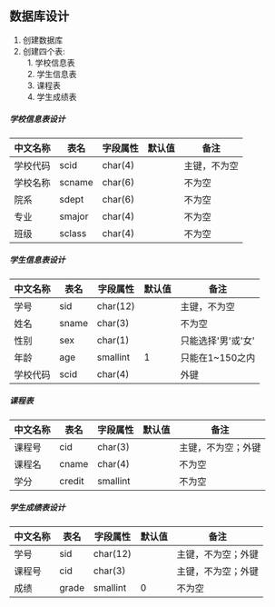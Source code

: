 ## 数据库设计

1. 创建数据库
2. 创建四个表:  
   1. 学校信息表  
   2. 学生信息表   
   3. 课程表    
   4. 学生成绩表
##### 学校信息表设计
| 中文名称 | 表名 | 字段属性 | 默认值 | 备注 |
|---------|-----|---------|--------|-----|  
| 学校代码 | scid | char(4) |   | 主键，不为空 |  
| 学校名称 | scname | char(6) |   | 不为空 |  
| 院系 | sdept | char(6) |   | 不为空 |  
| 专业 | smajor | char(4) |   | 不为空 |
| 班级 | sclass | char(4) |   | 不为空 |   
##### 学生信息表设计
| 中文名称 | 表名 | 字段属性 | 默认值 | 备注 |
|---------|-----|---------|--------|-----|  
| 学号 | sid | char(12) |   | 主键，不为空 |  
| 姓名 | sname | char(3) |   | 不为空 |  
| 性别 | sex | char(1) |   | 只能选择'男'或'女' |  
| 年龄 | age | smallint | 1 | 只能在1~150之内 |
| 学校代码 | scid | char(4) |   | 外键 |
##### 课程表
| 中文名称 | 表名 | 字段属性 | 默认值 | 备注 |
|---------|-----|---------|--------|-----|  
| 课程号 | cid | char(3) |   | 主键，不为空；外键 |  
| 课程名 | cname | char(4) |   | 不为空 |   
| 学分 | credit | smallint |  | 不为空 |
##### 学生成绩表设计
| 中文名称 | 表名 | 字段属性 | 默认值 | 备注 |
|---------|-----|---------|--------|-----|  
| 学号 | sid | char(12) |   | 主键，不为空；外键 |  
| 课程号 | cid | char(3) |   | 主键，不为空；外键 |   
| 成绩 | grade | smallint | 0 | 不为空 |
